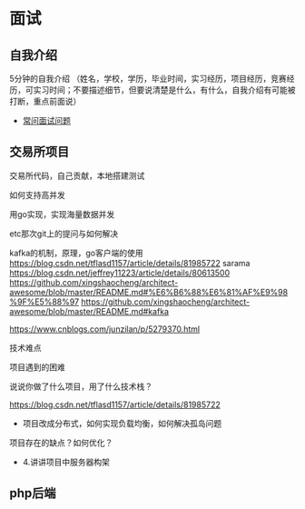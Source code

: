 # 面试

## 自我介绍

5分钟的自我介绍
（姓名，学校，学历，毕业时间，实习经历，项目经历，竞赛经历，可实习时间；不要描述细节，但要说清楚是什么，有什么，自我介绍有可能被打断，重点前面说）

- [常问面试问题](https://github.com/FAQGURU/FAQGURU/blob/master/readme.md)

## 交易所项目

交易所代码，自己贡献，本地搭建测试

如何支持高并发

用go实现，实现海量数据并发

etc那次git上的提问与如何解决

kafka的机制，原理，go客户端的使用
https://blog.csdn.net/tflasd1157/article/details/81985722
sarama 
https://blog.csdn.net/jeffrey11223/article/details/80613500
https://github.com/xingshaocheng/architect-awesome/blob/master/README.md#%E6%B6%88%E6%81%AF%E9%98%9F%E5%88%97
https://github.com/xingshaocheng/architect-awesome/blob/master/README.md#kafka

https://www.cnblogs.com/junzilan/p/5279370.html

技术难点

项目遇到的困难

说说你做了什么项目，用了什么技术栈？

https://blog.csdn.net/tflasd1157/article/details/81985722

- 项目改成分布式，如何实现负载均衡，如何解决孤岛问题

项目存在的缺点？如何优化？

- 4.讲讲项目中服务器构架

## php后端